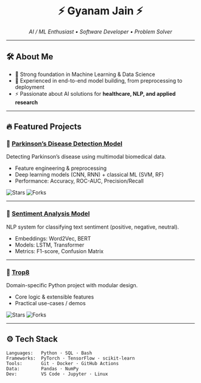 <!-- ════════════════════════════════════════════ -->
<!-- Profile README for Gyanam09 — DEV MODE ON -->
<!-- ════════════════════════════════════════════ -->

<h1 align="center">⚡ Gyanam Jain ⚡</h1>
<p align="center"><i>AI / ML Enthusiast • Software Developer • Problem Solver</i></p>

---

## 🛠️ About Me  

- 🎯 Strong foundation in Machine Learning & Data Science  
- 🧠 Experienced in end-to-end model building, from preprocessing to deployment  
- ⚡ Passionate about AI solutions for **healthcare, NLP, and applied research**  

---

## 🔥 Featured Projects  

### 🧬 [Parkinson’s Disease Detection Model](https://github.com/Gyanam09/multimodal-parkinson-s-disease-analysis-portal)  
Detecting Parkinson’s disease using multimodal biomedical data.  
- Feature engineering & preprocessing  
- Deep learning models (CNN, RNN) + classical ML (SVM, RF)  
- Performance: Accuracy, ROC-AUC, Precision/Recall  

![Stars](https://img.shields.io/github/stars/Gyanam09/multimodal-parkinson-s-disease-analysis-portal?style=for-the-badge&logo=github)
![Forks](https://img.shields.io/github/forks/Gyanam09/multimodal-parkinson-s-disease-analysis-portal?style=for-the-badge&logo=github)

---

### 💬 [Sentiment Analysis Model](https://github.com/Gyanam09/Sentiment-Analysis-Model) 
NLP system for classifying text sentiment (positive, negative, neutral).  
- Embeddings: Word2Vec, BERT  
- Models: LSTM, Transformer  
- Metrics: F1-score, Confusion Matrix  

---

### 🔮 [Trop8](https://github.com/Gyanam09/Trop8)  
Domain-specific Python project with modular design.  
- Core logic & extensible features  
- Practical use-cases / demos  

![Stars](https://img.shields.io/github/stars/Gyanam09/Trop8?style=for-the-badge&logo=github)
![Forks](https://img.shields.io/github/forks/Gyanam09/Trop8?style=for-the-badge&logo=github)

---

## ⚙️ Tech Stack  

```text
Languages:   Python · SQL · Bash
Frameworks:  PyTorch · TensorFlow · scikit-learn
Tools:       Git · Docker · GitHub Actions
Data:        Pandas · NumPy
Dev:         VS Code · Jupyter · Linux

